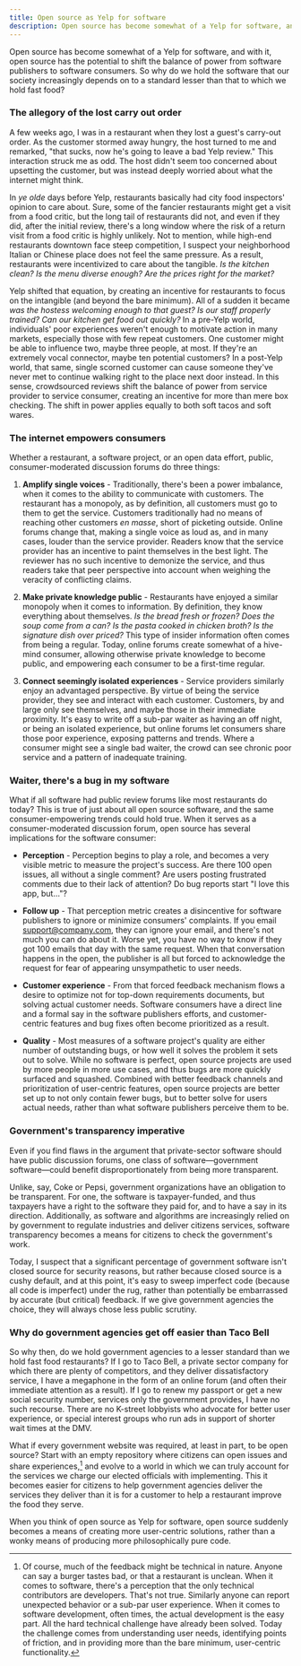 ```yaml
---
title: Open source as Yelp for software
description: Open source has become somewhat of a Yelp for software, and with it, has the potential to shift the balance of power from software publishers to software consumers.
---
```


Open source has become somewhat of a Yelp for software, and with it, open source has the potential to shift the balance of power from software publishers to software consumers. So why do we hold the software that our society increasingly depends on to a standard lesser than that to which we hold fast food?

### The allegory of the lost carry out order

A few weeks ago, I was in a restaurant when they lost a guest's carry-out order. As the customer stormed away hungry, the host turned to me and remarked, "that sucks, now he's going to leave a bad Yelp review." This interaction struck me as odd. The host didn't seem too concerned about upsetting the customer, but was instead deeply worried about what the internet might think.

In *ye olde* days before Yelp, restaurants basically had city food inspectors' opinion to care about. Sure, some of the fancier restaurants might get a visit from a food critic, but the long tail of restaurants did not, and even if they did, after the initial review, there's a long window where the risk of a return visit from a food critic is highly unlikely. Not to mention, while high-end restaurants downtown face steep competition, I suspect your neighborhood Italian or Chinese place does not feel the same pressure. As a result, restaurants were incentivized to care about the tangible. *Is the kitchen clean? Is the menu diverse enough? Are the prices right for the market?*

Yelp shifted that equation, by creating an incentive for restaurants to focus on the intangible (and beyond the bare minimum). All of a sudden it became *was the hostess welcoming enough to that guest? Is our staff properly trained? Can our kitchen get food out quickly?* In a pre-Yelp world, individuals' poor experiences weren't enough to motivate action in many markets, especially those with few repeat customers. One customer might be able to influence two, maybe three people, at most. If they're an extremely vocal connector, maybe ten potential customers? In a post-Yelp world, that same, single scorned customer can cause someone they've never met to continue walking right to the place next door instead. In this sense, crowdsourced reviews shift the balance of power from service provider to service consumer, creating an incentive for more than mere box checking. The shift in power applies equally to both soft tacos and soft wares.

### The internet empowers consumers

Whether a restaurant, a software project, or an open data effort, public, consumer-moderated discussion forums do three things:

1. **Amplify single voices** - Traditionally, there's been a power imbalance, when it comes to the ability to communicate with customers. The restaurant has a monopoly, as by definition, all customers must go to them to get the service. Customers traditionally had no means of reaching other customers *en masse*, short of picketing outside. Online forums change that, making a single voice as loud as, and in many cases, louder than the service provider. Readers know that the service provider has an incentive to paint themselves in the best light. The reviewer has no such incentive to demonize the service, and thus readers take that peer perspective into account when weighing the veracity of conflicting claims.

2. **Make private knowledge public** - Restaurants have enjoyed a similar monopoly when it comes to information. By definition, they know everything about themselves. *Is the bread fresh or frozen? Does the soup come from a can? Is the pasta cooked in chicken broth? Is the signature dish over priced?* This type of insider information often comes from being a regular. Today, online forums create somewhat of a hive-mind consumer, allowing otherwise private knowledge to become public, and empowering each consumer to be a first-time regular.

3. **Connect seemingly isolated experiences** - Service providers similarly enjoy an advantaged perspective. By virtue of being the service provider, they see and interact with each customer. Customers, by and large only see themselves, and maybe those in their immediate proximity. It's easy to write off a sub-par waiter as having an off night, or being an isolated experience, but online forums let consumers share those poor experience, exposing patterns and trends. Where a consumer might see a single bad waiter, the crowd can see chronic poor service and a pattern of inadequate training.

### Waiter, there's a bug in my software

What if all software had public review forums like most restaurants do today? This is true of just about all open source software, and the same consumer-empowering trends could hold true. When it serves as a consumer-moderated discussion forum, open source has several implications for the software consumer:

* **Perception** - Perception begins to play a role, and becomes a very visible metric to measure the project's success. Are there 100 open issues, all without a single comment? Are users posting frustrated comments due to their lack of attention? Do bug reports start "I love this app, but…"?

* **Follow up** - That perception metric creates a disincentive for software publishers to ignore or minimize consumers' complaints. If you email support@company.com, they can ignore your email, and there's not much you can do about it. Worse yet, you have no way to know if they got 100 emails that day with the same request. When that conversation happens in the open, the publisher is all but forced to acknowledge the request for fear of appearing unsympathetic to user needs.

* **Customer experience** - From that forced feedback mechanism flows a desire to optimize not for top-down requirements documents, but solving actual customer needs. Software consumers have a direct line and a formal say in the software publishers efforts, and customer-centric features and bug fixes often become prioritized as a result.

* **Quality** - Most measures of a software project's quality are either number of outstanding bugs, or how well it solves the problem it sets out to solve. While no software is perfect, open source projects are used by more people in more use cases, and thus bugs are more quickly surfaced and squashed. Combined with better feedback channels and prioritization of user-centric features, open source projects are better set up to not only contain fewer bugs, but to better solve for users actual needs, rather than what software publishers perceive them to be.

### Government's transparency imperative

Even if you find flaws in the argument that private-sector software should have public discussion forums, one class of software—government software—could benefit disproportionately from being more transparent.

Unlike, say, Coke or Pepsi, government organizations have an obligation to be transparent. For one, the software is taxpayer-funded, and thus taxpayers have a right to the software they paid for, and to have a say in its direction. Additionally, as software and algorithms are increasingly relied on by government to regulate industries and deliver citizens services, software transparency becomes a means for citizens to check the government's work.

Today, I suspect that a significant percentage of government software isn't closed source for security reasons, but rather because closed source is a cushy default, and at this point, it's easy to sweep imperfect code (because all code is imperfect) under the rug, rather than potentially be embarrassed by accurate (but critical) feedback. If we give government agencies the choice, they will always chose less public scrutiny.

### Why do government agencies get off easier than Taco Bell

So why then, do we hold government agencies to a lesser standard than we hold fast food restaurants? If I go to Taco Bell, a private sector company for which there are plenty of competitors, and they deliver dissatisfactory service, I have a megaphone in the form of an online forum (and often their immediate attention as a result). If I go to renew my passport or get a new social security number, services only the government provides, I have no such recourse. There are no K-street lobbyists who advocate for better user experience, or special interest groups who run ads in support of shorter wait times at the DMV.

What if every government website was required, at least in part, to be open source? Start with an empty repository where citizens can open issues and share experiences,[^clarify] and evolve to a world in which we can truly account for the services we charge our elected officials with implementing. This it becomes easier for citizens to help government agencies deliver the services they deliver than it is for a customer to help a restaurant improve the food they serve.

When you think of open source as Yelp for software, open source suddenly becomes a means of creating more user-centric solutions, rather than a wonky means of producing more philosophically pure code.

[^clarify]: Of course, much of the feedback might be technical in nature. Anyone can say a burger tastes bad, or that a restaurant is unclean. When it comes to software, there's a perception that the only technical contributors are developers. That's not true. Similarly anyone can report unexpected behavior or a sub-par user experience. When it comes to software development, often times, the actual development is the easy part. All the hard technical challenge have already been solved. Today the challenge comes from understanding user needs, identifying points of friction, and in providing more than the bare minimum, user-centric functionality.
